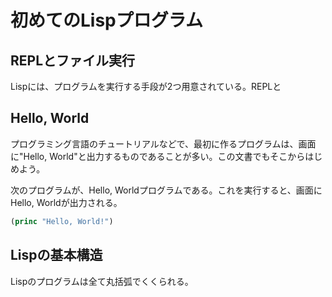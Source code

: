 # 初めてのLispプログラム

## REPLとファイル実行

Lispには、プログラムを実行する手段が2つ用意されている。REPLと

## Hello, World

プログラミング言語のチュートリアルなどで、最初に作るプログラムは、画面に"Hello, World"と出力するものであることが多い。この文書でもそこからはじめよう。

次のプログラムが、Hello, Worldプログラムである。これを実行すると、画面にHello, Worldが出力される。

```lisp
(princ "Hello, World!")
```

## Lispの基本構造

Lispのプログラムは全て丸括弧でくくられる。
